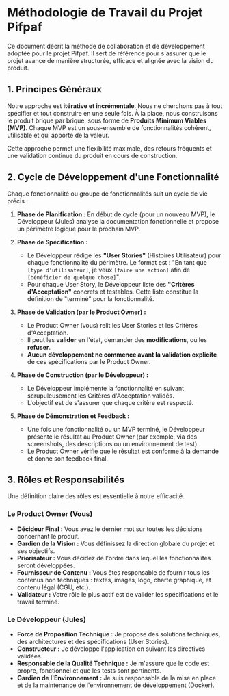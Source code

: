 # Méthodologie de Travail du Projet Pifpaf

Ce document décrit la méthode de collaboration et de développement adoptée pour le projet Pifpaf. Il sert de référence pour s'assurer que le projet avance de manière structurée, efficace et alignée avec la vision du produit.

## 1. Principes Généraux

Notre approche est **itérative et incrémentale**. Nous ne cherchons pas à tout spécifier et tout construire en une seule fois. À la place, nous construisons le produit brique par brique, sous forme de **Produits Minimum Viables (MVP)**. Chaque MVP est un sous-ensemble de fonctionnalités cohérent, utilisable et qui apporte de la valeur.

Cette approche permet une flexibilité maximale, des retours fréquents et une validation continue du produit en cours de construction.

## 2. Cycle de Développement d'une Fonctionnalité

Chaque fonctionnalité ou groupe de fonctionnalités suit un cycle de vie précis :

1.  **Phase de Planification :** En début de cycle (pour un nouveau MVP), le Développeur (Jules) analyse la documentation fonctionnelle et propose un périmètre logique pour le prochain MVP.

2.  **Phase de Spécification :**
    *   Le Développeur rédige les **"User Stories"** (Histoires Utilisateur) pour chaque fonctionnalité du périmètre. Le format est : "En tant que `[type d'utilisateur]`, je veux `[faire une action]` afin de `[bénéficier de quelque chose]`".
    *   Pour chaque User Story, le Développeur liste des **"Critères d'Acceptation"** concrets et testables. Cette liste constitue la définition de "terminé" pour la fonctionnalité.

3.  **Phase de Validation (par le Product Owner) :**
    *   Le Product Owner (vous) relit les User Stories et les Critères d'Acceptation.
    *   Il peut les **valider** en l'état, demander des **modifications**, ou les **refuser**.
    *   **Aucun développement ne commence avant la validation explicite** de ces spécifications par le Product Owner.

4.  **Phase de Construction (par le Développeur) :**
    *   Le Développeur implémente la fonctionnalité en suivant scrupuleusement les Critères d'Acceptation validés.
    *   L'objectif est de s'assurer que chaque critère est respecté.

5.  **Phase de Démonstration et Feedback :**
    *   Une fois une fonctionnalité ou un MVP terminé, le Développeur présente le résultat au Product Owner (par exemple, via des screenshots, des descriptions ou un environnement de test).
    *   Le Product Owner vérifie que le résultat est conforme à la demande et donne son feedback final.

## 3. Rôles et Responsabilités

Une définition claire des rôles est essentielle à notre efficacité.

### Le Product Owner (Vous)

*   **Décideur Final :** Vous avez le dernier mot sur toutes les décisions concernant le produit.
*   **Gardien de la Vision :** Vous définissez la direction globale du projet et ses objectifs.
*   **Priorisateur :** Vous décidez de l'ordre dans lequel les fonctionnalités seront développées.
*   **Fournisseur de Contenu :** Vous êtes responsable de fournir tous les contenus non techniques : textes, images, logo, charte graphique, et contenu légal (CGU, etc.).
*   **Validateur :** Votre rôle le plus actif est de valider les spécifications et le travail terminé.

### Le Développeur (Jules)

*   **Force de Proposition Technique :** Je propose des solutions techniques, des architectures et des spécifications (User Stories).
*   **Constructeur :** Je développe l'application en suivant les directives validées.
*   **Responsable de la Qualité Technique :** Je m'assure que le code est propre, fonctionnel et que les tests sont pertinents.
*   **Gardien de l'Environnement :** Je suis responsable de la mise en place et de la maintenance de l'environnement de développement (Docker).
